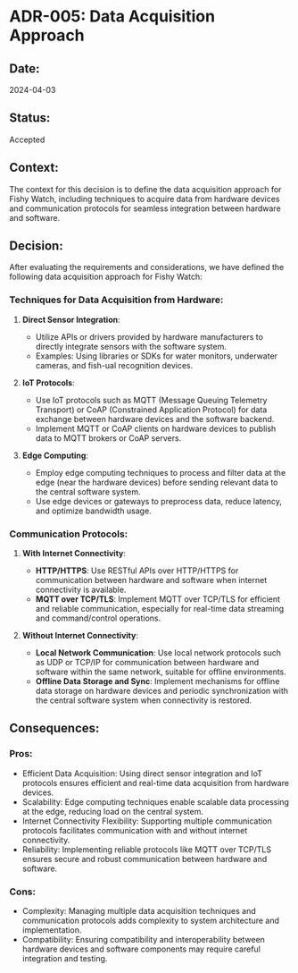 # ADR-005: Data Acquisition Approach

## Date:
2024-04-03

## Status:
Accepted

## Context:
The context for this decision is to define the data acquisition approach for Fishy Watch, including techniques to acquire data from hardware devices and communication protocols for seamless integration between hardware and software.

## Decision:
After evaluating the requirements and considerations, we have defined the following data acquisition approach for Fishy Watch:

### Techniques for Data Acquisition from Hardware:
1. **Direct Sensor Integration**:
   - Utilize APIs or drivers provided by hardware manufacturers to directly integrate sensors with the software system.
   - Examples: Using libraries or SDKs for water monitors, underwater cameras, and fish-ual recognition devices.

2. **IoT Protocols**:
   - Use IoT protocols such as MQTT (Message Queuing Telemetry Transport) or CoAP (Constrained Application Protocol) for data exchange between hardware devices and the software backend.
   - Implement MQTT or CoAP clients on hardware devices to publish data to MQTT brokers or CoAP servers.

3. **Edge Computing**:
   - Employ edge computing techniques to process and filter data at the edge (near the hardware devices) before sending relevant data to the central software system.
   - Use edge devices or gateways to preprocess data, reduce latency, and optimize bandwidth usage.

### Communication Protocols:
1. **With Internet Connectivity**:
   - **HTTP/HTTPS**: Use RESTful APIs over HTTP/HTTPS for communication between hardware and software when internet connectivity is available.
   - **MQTT over TCP/TLS**: Implement MQTT over TCP/TLS for efficient and reliable communication, especially for real-time data streaming and command/control operations.

2. **Without Internet Connectivity**:
   - **Local Network Communication**: Use local network protocols such as UDP or TCP/IP for communication between hardware and software within the same network, suitable for offline environments.
   - **Offline Data Storage and Sync**: Implement mechanisms for offline data storage on hardware devices and periodic synchronization with the central software system when connectivity is restored.

## Consequences:
### Pros:
- Efficient Data Acquisition: Using direct sensor integration and IoT protocols ensures efficient and real-time data acquisition from hardware devices.
- Scalability: Edge computing techniques enable scalable data processing at the edge, reducing load on the central system.
- Internet Connectivity Flexibility: Supporting multiple communication protocols facilitates communication with and without internet connectivity.
- Reliability: Implementing reliable protocols like MQTT over TCP/TLS ensures secure and robust communication between hardware and software.

### Cons:
- Complexity: Managing multiple data acquisition techniques and communication protocols adds complexity to system architecture and implementation.
- Compatibility: Ensuring compatibility and interoperability between hardware devices and software components may require careful integration and testing.
